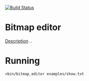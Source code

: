 [![Build Status](https://travis-ci.org/pavelperkin/bitmap_editor.svg?branch=master)](https://travis-ci.org/pavelperkin/bitmap_editor)

# Bitmap editor
[Description](https://docs.google.com/document/d/1T3UiCgZNzPPPuXDB_Y_nIgA_-Ym96yeOJbBwb8cnnp4/edit#)
..

# Running

`>bin/bitmap_editor examples/show.txt`
